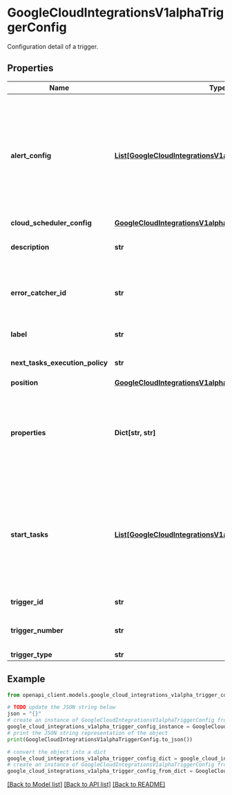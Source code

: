 # GoogleCloudIntegrationsV1alphaTriggerConfig

Configuration detail of a trigger.

## Properties

Name | Type | Description | Notes
------------ | ------------- | ------------- | -------------
**alert_config** | [**List[GoogleCloudIntegrationsV1alphaIntegrationAlertConfig]**](GoogleCloudIntegrationsV1alphaIntegrationAlertConfig.md) | Optional. An alert threshold configuration for the [trigger + client + integration] tuple. If these values are not specified in the trigger config, default values will be populated by the system. Note that there must be exactly one alert threshold configured per [client + trigger + integration] when published. | [optional] 
**cloud_scheduler_config** | [**GoogleCloudIntegrationsV1alphaCloudSchedulerConfig**](GoogleCloudIntegrationsV1alphaCloudSchedulerConfig.md) |  | [optional] 
**description** | **str** | Optional. User-provided description intended to give additional business context about the task. | [optional] 
**error_catcher_id** | **str** | Optional. Optional Error catcher id of the error catch flow which will be executed when execution error happens in the task | [optional] 
**label** | **str** | Optional. The user created label for a particular trigger. | [optional] 
**next_tasks_execution_policy** | **str** | Optional. Dictates how next tasks will be executed. | [optional] 
**position** | [**GoogleCloudIntegrationsV1alphaCoordinate**](GoogleCloudIntegrationsV1alphaCoordinate.md) |  | [optional] 
**properties** | **Dict[str, str]** | Optional. Configurable properties of the trigger, not to be confused with integration parameters. E.g. \&quot;name\&quot; is a property for API triggers and \&quot;subscription\&quot; is a property for Pub/sub triggers. | [optional] 
**start_tasks** | [**List[GoogleCloudIntegrationsV1alphaNextTask]**](GoogleCloudIntegrationsV1alphaNextTask.md) | Optional. Set of tasks numbers from where the integration execution is started by this trigger. If this is empty, then integration is executed with default start tasks. In the list of start tasks, none of two tasks can have direct ancestor-descendant relationships (i.e. in a same integration execution graph). | [optional] 
**trigger_id** | **str** | Optional. The backend trigger ID. | [optional] 
**trigger_number** | **str** | Required. A number to uniquely identify each trigger config within the integration on UI. | [optional] 
**trigger_type** | **str** | Optional. Type of trigger | [optional] 

## Example

```python
from openapi_client.models.google_cloud_integrations_v1alpha_trigger_config import GoogleCloudIntegrationsV1alphaTriggerConfig

# TODO update the JSON string below
json = "{}"
# create an instance of GoogleCloudIntegrationsV1alphaTriggerConfig from a JSON string
google_cloud_integrations_v1alpha_trigger_config_instance = GoogleCloudIntegrationsV1alphaTriggerConfig.from_json(json)
# print the JSON string representation of the object
print(GoogleCloudIntegrationsV1alphaTriggerConfig.to_json())

# convert the object into a dict
google_cloud_integrations_v1alpha_trigger_config_dict = google_cloud_integrations_v1alpha_trigger_config_instance.to_dict()
# create an instance of GoogleCloudIntegrationsV1alphaTriggerConfig from a dict
google_cloud_integrations_v1alpha_trigger_config_from_dict = GoogleCloudIntegrationsV1alphaTriggerConfig.from_dict(google_cloud_integrations_v1alpha_trigger_config_dict)
```
[[Back to Model list]](../README.md#documentation-for-models) [[Back to API list]](../README.md#documentation-for-api-endpoints) [[Back to README]](../README.md)


